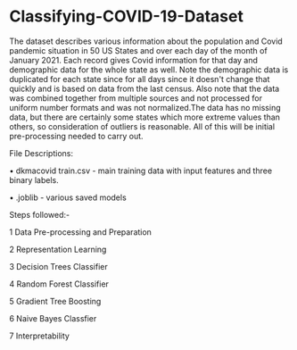 # Classifying-COVID-19-Dataset

The dataset describes various information about the population and Covid pandemic situation in 50 US States and over each day of the month of January 2021. Each record gives Covid information for that day and demographic data for the whole state as well. Note the demographic data is duplicated for each state since for all days since it doesn't change that quickly and is based on data from the last census. Also note that the data was combined together from multiple sources and not processed for uniform number formats and was not normalized.The data has no missing data, but there are certainly some states which more extreme values than others, so consideration of outliers is reasonable. All of this will be initial pre-processing needed to carry out.

File Descriptions:

• dkmacovid train.csv - main training data with input features and three binary labels.

• .joblib - various saved models

Steps followed:-

1 Data Pre-processing and Preparation

2 Representation Learning

3 Decision Trees Classifier

4 Random Forest Classifier

5 Gradient Tree Boosting

6 Naive Bayes Classfier

7 Interpretability
